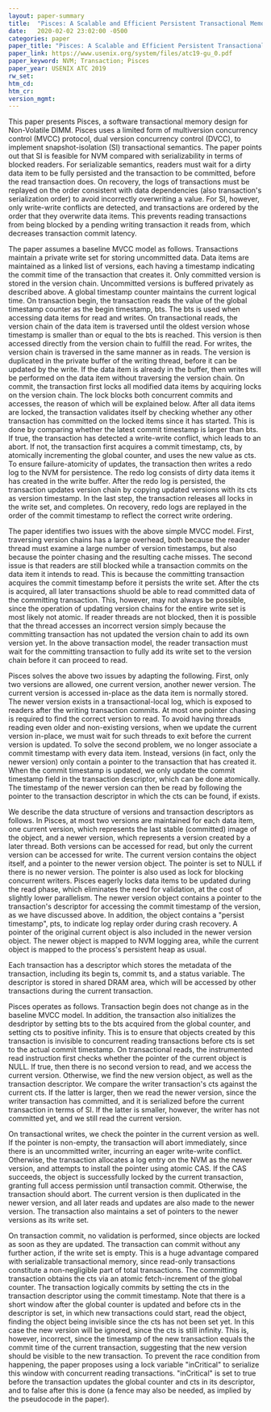```yaml
---
layout: paper-summary
title:  "Pisces: A Scalable and Efficient Persistent Transactional Memory"
date:   2020-02-02 23:02:00 -0500
categories: paper
paper_title: "Pisces: A Scalable and Efficient Persistent Transactional Memory"
paper_link: https://www.usenix.org/system/files/atc19-gu_0.pdf
paper_keyword: NVM; Transaction; Pisces
paper_year: USENIX ATC 2019
rw_set:
htm_cd:
htm_cr:
version_mgmt:
---
```


This paper presents Pisces, a software transactional memory design for Non-Volatile DIMM. Pisces uses a limited form
of multiversion concurrency control (MVCC) protocol, dual version concurrency control (DVCC), to implement snapshot-isolation
(SI) transactional semantics. The paper points out that SI is feasible for NVM compared with serializability in terms of 
blocked readers. For serializable semantics, readers must wait for a dirty data item to be fully persisted and the transaction 
to be committed, before the read transaction does. On recovery, the logs of transactions must be replayed on the order 
consistent with data dependencies (also transaction's serialization order) to avoid incorrectly overwriting a value. 
For SI, however, only write-write conflicts are detected, and transactions are ordered by the order that they overwrite
data items. This prevents reading transactions from being blocked by a pending writing transaction it reads from, which
decreases transaction commit latency.

The paper assumes a baseline MVCC model as follows. Transactions maintain a private write set for storing uncommitted data.
Data items are maintained as a linked list of versions, each having a timestamp indicating the commit time of the transaction
that creates it. Only committed version is stored in the version chain. Uncommitted versions is buffered privately as described
above. A global timestamp counter maintains the current logical time. On transaction begin, the transaction reads the value 
of the global timestamp counter as the begin timestamp, bts. The bts is used when accessing data items for read and writes. 
On transactional reads, the version chain of the data item is traversed until the oldest version whose timestamp is smaller than
or equal to the bts is reached. This version is then accessed directly from the version chain to fulfill the read. For writes,
the version chain is traversed in the same manner as in reads. The version is duplicated in the private buffer of the writing
thread, before it can be updated by the write. If the data item is already in the buffer, then writes will be performed
on the data item without traversing the version chain. On commit, the transaction first locks all modified data items by
acquiring locks on the version chain. The lock blocks both concurrent commits and accesses, the reason of which will be 
explained below. After all data items are locked, the transaction validates itself by checking whether any other transaction
has committed on the locked items since it has started. This is done by comparing whether the latest commit timestamp
is larger than bts. If true, the transaction has detected a write-write conflict, which leads to an abort. If not, the 
transaction first acquires a commit timestamp, cts, by atomically incrementing the global counter, and uses the new value 
as cts. To ensure failure-atomicity of updates, the transaction then writes a redo log to the NVM for persistence. The 
redo log consists of dirty data items it has created in the write buffer. After the redo log is persisted, the transaction
updates version chain by copying updated versions with its cts as version timestamp. In the last step, the transaction
releases all locks in the write set, and completes. On recovery, redo logs are replayed in the order of the commit timestamp
to reflect the correct write ordering.

The paper identifies two issues with the above simple MVCC model. First, traversing version chains has a large overhead,
both because the reader thread must examine a large number of version timestamps, but also because the pointer chasing 
and the resulting cache misses. The second issue is that readers are still blocked while a transaction commits on the 
data item it intends to read. This is because the committing transaction acquires the commit timestamp before it persists
the write set. After the cts is acquired, all later transactions shuold be able to read committed data of the committing 
transaction. This, however, may not always be possible, since the operation of updating version chains for the entire 
write set is most likely not atomic. If reader threads are not blocked, then it is possible that the thread accesses
an incorrect version simply because the committing transaction has not updated the version chain to add its own version 
yet. In the above transaction model, the reader transaction must wait for the committing transaction to fully add its 
write set to the version chain before it can proceed to read.

Pisces solves the above two issues by adapting the following. First, only two versions are allowed, one current version,
another newer version. The current version is accessed in-place as the data item is normally stored. The newer version exists
in a transactional-local log, which is exposed to readers after the writing transaction commits. At most one pointer chasing
is required to find the correct version to read. To avoid having threads reading even older and non-existing versions,
when we update the current version in-place, we must wait for such threads to exit before the current version is updated.
To solve the second problem, we no longer associate a commit timestamp with every data item. Instead, versions (in fact,
only the newer version) only contain a pointer to the transaction that has created it. When the commit timestamp is updated,
we only update the commit timestamp field in the transaction descriptor, which can be done atomically. The timestamp of 
the newer version can then be read by following the pointer to the transaction descriptor in which the cts can be found, 
if exists.

We describe the data structure of versions and transaction descriptors as follows. In Pisces, at most two versions are 
maintained for each data item, one current version, which represents the last stable (committed) image of the object, and 
a newer version, which represents a version created by a later thread. Both versions can be accessed for read, but only
the current version can be accessed for write. The current version contains the object itself, and a pointer to the newer
version object. The pointer is set to NULL if there is no newer version. The pointer is also used as lock for blocking
concurrent writers. Pisces eagerly locks data items to be updated during the read phase, which eliminates the need for 
validation, at the cost of slightly lower parallelism. The newer version object contains a pointer to the transaction's
descriptor for accessing the commit timestamp of the version, as we have discussed above. In addition, the object contains
a "persist timestamp", pts, to indicate log replay order during crash recovery. A pointer of the original current object 
is also included in the newer version object. The newer object is mapped to NVM logging area, while the current object
is mapped to the process's persistent heap as usual.

Each transaction has a descriptor which stores the metadata of the transaction, including its begin ts, commit ts, and a 
status variable. The descriptor is stored in shared DRAM area, which will be accessed by other transactions during the 
current transaction.

Pisces operates as follows. Transaction begin does not change as in the baseline MVCC model. In addition, the transaction
also initializes the desdriptor by setting bts to the bts acquired from the global counter, and setting cts to positive 
infinity. This is to ensure that objects created by this transaction is invisible to concurrent reading transactions before
cts is set to the actual commit timestamp. On transactional reads, the instrumented read instruction first checks whether 
the pointer of the current object is NULL. If true, then there is no second version to read, and we access the current version.
Otherwise, we find the new version object, as well as the transaction descriptor. We compare the writer transaction's cts
against the current cts. If the latter is larger, then we read the newer version, since the writer transaction has committed,
and it is serialized before the current transaction in terms of SI. If the latter is smaller, however, the writer has not
committed yet, and we still read the current version.

On transactional writes, we check the pointer in the current version as well. If the pointer is non-empty, the transaction
will abort immediately, since there is an uncommitted writer, incurring an eager write-write conflict. Otherwise, the 
transaction allocates a log entry on the NVM as the newer version, and attempts to install the pointer using atomic CAS.
If the CAS succeeds, the object is successfully locked by the current transaction, granting full access permission until
transaction commit. Otherwise, the transaction should abort. The current version is then duplicated in the newer version, 
and all later reads and updates are also made to the newer version. The transaction also maintains a set of pointers to 
the newer versions as its write set.

On transaction commit, no validation is performed, since objects are locked as soon as they are updated. The transaction
can commit without any further action, if the write set is empty. This is a huge advantage compared with serializable 
transactional memory, since read-only transactions constitute a non-negligible part of total transactions. The committing
transaction obtains the cts via an atomic fetch-increment of the global counter. The transaction logically commits by setting
the cts in the transaction descriptor using the commit timestamp. Note that there is a short window after the global counter
is updated and before cts in the descriptor is set, in which new transactions could start, read the object, finding the 
object being invisible since the cts has not been set yet. In this case the new version will be ignored, since the 
cts is still infinity. This is, however, incorrect, since the timestamp of the new transaction equals the commit 
time of the current transaction, suggesting that the new version should be visible to the new transaction. To prevent
the race condition from happening, the paper proposes using a lock variable "inCritical" to serialize this window with
concurrent reading transactions. "inCritical" is set to true before the transaction updates the global counter and cts
in its descriptor, and to false after this is done (a fence may also be needed, as implied by the pseudocode in the paper).


